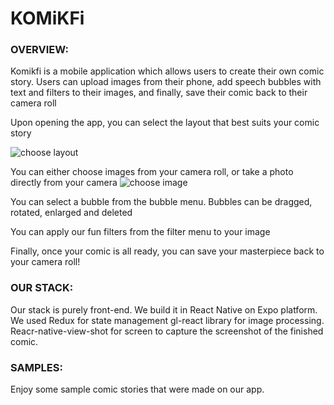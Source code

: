 # KOMiKFi



### OVERVIEW:

Komikfi is a mobile application which allows users to create their own comic story. Users can upload images from their phone, add speech bubbles with text and filters to their images, and finally, save their comic back to their camera roll

Upon opening the app, you can select the layout that best suits your comic story

![choose layout](https://media.giphy.com/media/kgaoi9rriATDHPRlEI/giphy.gif)

You can either choose images from your camera roll, or take a photo directly from your camera
![choose image](https://media.giphy.com/media/JTzMSyDsaBtMcMg9AV/giphy.gif)

You can select a bubble from the bubble menu. Bubbles can be dragged, rotated, enlarged and deleted

You can apply our fun filters from the filter menu to your image

Finally, once your comic is all ready, you can save your masterpiece back to your camera roll!

### OUR STACK:

Our stack is purely front-end. We build it in React Native on Expo platform. We used Redux for state management gl-react library for image processing. Reacr-native-view-shot for screen to capture the screenshot of the finished comic.

### SAMPLES:

Enjoy some sample comic stories that were made on our app.

